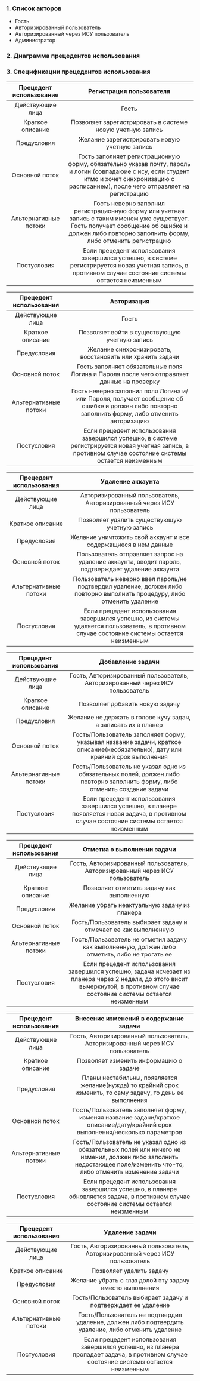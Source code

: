 ### 1. Список акторов
* Гость
* Авторизированный пользователь
* Авторизированный через ИСУ пользователь 
* Администратор

### 2. Диаграмма прецедентов использования

### 3. Спецификации прецедентов использования

| Прецедент использования | Регистрация пользователя |
| :---: | :---: | 
| Действующие лица | Гость | 
| Краткое описание | Позволяет зарегистрировать в системе новую учетную запись | 
| Предусловия | Желание зарегистрировать новую учетную запись |
| Основной поток | Гость заполняет регистрационную форму, обязательно указав почту, пароль и логин (совпадаюие с ису, если студент итмо и хочет синхронизацию с расписанием), после чего отправляет на регистрацию | 
| Альтернативные потоки | Гость неверно заполнил регистрационную форму или учетная запись с таким именем уже существует. Гость получает сообщение об ошибке и должен либо повторно заполнить форму, либо отменить регистрацию |
| Постусловия | Если прецедент использования завершился успешно, в системе регистрируется новая учетная запись, в противном случае состояние системы остается неизменным | 

| Прецедент использования | Авторизация |
| :---: | :---: | 
| Действующие лица | Гость | 
| Краткое описание | Позволяет войти в существующую учетную запись | 
| Предусловия | Желание синхронизировать, восстановить или хранить задачи |
| Основной поток | Гость заполняет обязательные поля Логина и Пароля после чего отправляет данные на проверку | 
| Альтернативные потоки | Гость неверно заполнил поля Логина и/или Пароля, получает сообщение об ошибке и должен либо повторно заполнить форму, либо отменить авторизацию |
| Постусловия | Если прецедент использования завершился успешно, в системе регистрируется новая учетная запись, в противном случае состояние системы остается неизменным |

| Прецедент использования | Удаление аккаунта |
| :---: | :---: | 
| Действующие лица | Авторизированный пользователь, Авторизированный через ИСУ пользователь | 
| Краткое описание | Позволяет удалить существующую учетную запись | 
| Предусловия | Желание уничтожить свой аккаунт и все содержащиеся в нем данные |
| Основной поток | Пользователь отправляет запрос на удаление аккаунта, вводит пароль, подтверждает удаление аккаунта | 
| Альтернативные потоки | Пользователь неверно ввел пароль/не подтвердил удаление, должен либо повторно выполнить процедуру, либо отменить удаление |
| Постусловия | Если прецедент использования завершился успешно, из системы удаляется пользователь, в противном случае состояние системы остается неизменным |

| Прецедент использования | Добавление задачи |
| :---: | :---: | 
| Действующие лица | Гость, Авторизированный пользователь, Авторизированный через ИСУ пользователь | 
| Краткое описание | Позволяет добавить новую задачу | 
| Предусловия | Желание не держать в голове кучу задач, а записать их в планер |
| Основной поток | Гость/Пользователь заполняет форму, указывая название задачи, краткое описание(необязательно), дату или крайний срок выполнения | 
| Альтернативные потоки | Гость/Пользователь не указал одно из обязательных полей, должен либо повторно заполнить форму, либо отменить создание задачи |
| Постусловия | Если прецедент использования завершился успешно, в планере появляется новая задача, в противном случае состояние системы остается неизменным |

| Прецедент использования | Отметка о выполнении задачи |
| :---: | :---: | 
| Действующие лица | Гость, Авторизированный пользователь, Авторизированный через ИСУ пользователь | 
| Краткое описание | Позволяет отметить задачу как выполненную | 
| Предусловия | Желание убрать неактуальную задачу из планера |
| Основной поток | Гость/Пользователь выбирает задачу и отмечает ее как выполненную | 
| Альтернативные потоки | Гость/Пользователь не отметил задачу как выполненную, должен либо отметить, либо не трогать ее |
| Постусловия | Если прецедент использования завершился успешно, задача исчезает из планера через 2 недели, до этого висит вычеркнутой, в противном случае состояние системы остается неизменным |

| Прецедент использования | Внесение изменений в содержание задачи |
| :---: | :---: | 
| Действующие лица | Гость, Авторизированный пользователь, Авторизированный через ИСУ пользователь | 
| Краткое описание | Позволяет изменить информацию о задаче | 
| Предусловия | Планы нестабильны, появляется желание(нужда) то крайний срок изменить, то саму задачу, то день ее выполнения  |
| Основной поток | Гость/Пользователь заполняет форму, изменяя название задачи/краткое описание/дату/крайний срок выполнения/несколько параметров | 
| Альтернативные потоки | Гость/Пользователь не указал одно из обязательных полей или ничего не изменил, должен либо заполнить недостающее поле/изменить что-то, либо отменить изменение задачи |
| Постусловия | Если прецедент использования завершился успешно, в планере обновляется задача, в противном случае состояние системы остается неизменным |

| Прецедент использования | Удаление задачи |
| :---: | :---: | 
| Действующие лица | Гость, Авторизированный пользователь, Авторизированный через ИСУ пользователь | 
| Краткое описание | Позволяет удалить задачу | 
| Предусловия | Желание убрать с глаз долой эту задачу вместо выполнения |
| Основной поток | Гость/Пользователь выбирает задачу и подтверждает ее удаление | 
| Альтернативные потоки | Гость/Пользователь не подтвердил удаление, должен либо подтвердить удаление, либо отменить удаление |
| Постусловия | Если прецедент использования завершился успешно, из планера пропадает задача, в противном случае состояние системы остается неизменным |
